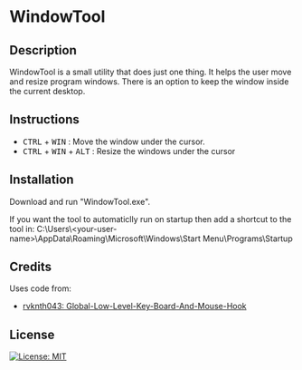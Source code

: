 # WindowTool

## Description

WindowTool is a small utility that does just one thing. It helps the user move and resize program windows. There is an option to keep the window inside the current desktop.

## Instructions

* <kbd>CTRL</kbd> + <kbd>WIN</kbd> : Move the window under the cursor.
* <kbd>CTRL</kbd> + <kbd>WIN</kbd> + <kbd>ALT</kbd> : Resize the windows under the cursor

## Installation

Download and run "WindowTool.exe".

If you want the tool to automaticlly run on startup then add a shortcut to the tool in: C:\Users\\\<your-user-name\>\AppData\Roaming\Microsoft\Windows\Start Menu\Programs\Startup

## Credits

Uses code from:

* [rvknth043: Global-Low-Level-Key-Board-And-Mouse-Hook](https://github.com/rvknth043/Global-Low-Level-Key-Board-And-Mouse-Hook)

## License

[![License: MIT](https://img.shields.io/badge/License-MIT-yellow.svg)](https://opensource.org/licenses/MIT)
